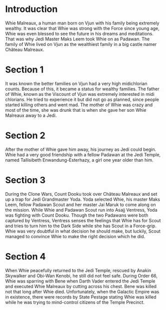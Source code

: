 # Introduction

Whie Malreaux, a human man born on Vjun with his family being extremely wealthy.
It was clear that Whie was strong with the Force since young age, Whie was even blessed to see the future in his dreams and meditations.
That was why Jedi Master Maks Leem took Whie on as Padawan.
The family of Whie lived on Vjun as the wealthiest family in a big castle namer Château Malreaux.

# Section 1

It was known the better families on Vjun had a very high midichlorian counts.
Because of this, it became a status for wealthy families.
The father of Whie, known as the Viscount of Vjun was extremely interested in midi chlorians.
He tried to experience it but did not go as planned, since people started killing others and went mad.
The mother of Whie was crazy and most of the time, she was drunk that is when she gave her son Whie Malreaux away to a Jedi.

# Section 2

After the mother of Whie gave him away, his journey as Jedi could begin.
Whie had a very good friendship with a fellow Padawan at the Jedi Temple, named Tallisibeth Enwandung-Esterhazy, a girl one year older than him.

# Section 3

During the Clone Wars, Count Dooku took over Château Malreaux and set up a trap for Jedi Grandmaster Yoda.
Yoda selected Whie, his master Maks Leem, fellow Padawan Scout and her master Jai Maruk to come along on the mission.
While Whie and Padawan Scout run into Asajj Ventress, Yoda was fighting with Count Dooku.
Though the two Padawans were both captured by Ventress, Ventress senses the feelings that Whie has for Scout and tries to turn him to the Dark Side while she has Scout in a Force-grip.
Whie was very doubtful in what decision he should make, but luckily, Scout managed to convince Whie to make the right decision which he did.

# Section 4

When Whie peacefully returned to the Jedi Temple, rescued by Anakin Skywalker and Obi-Wan Kenobi, he still did not feel safe.
During Order 66, Whie was sparring with Bene when Darth Vader entered the Jedi Temple and executed Whie Malreaux by cutting across his chest.
Bene was killed not that long after Whie died.
Unfortunately, when the Galactic Empire was in existence, there were records by State Pestage stating Whie was killed while he was trying to mind-control citizens of the Temple Precinct.
